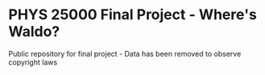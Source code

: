 # PHYS 25000 Final Project - Where's Waldo?

Public repository for final project - Data has been removed to observe copyright laws
